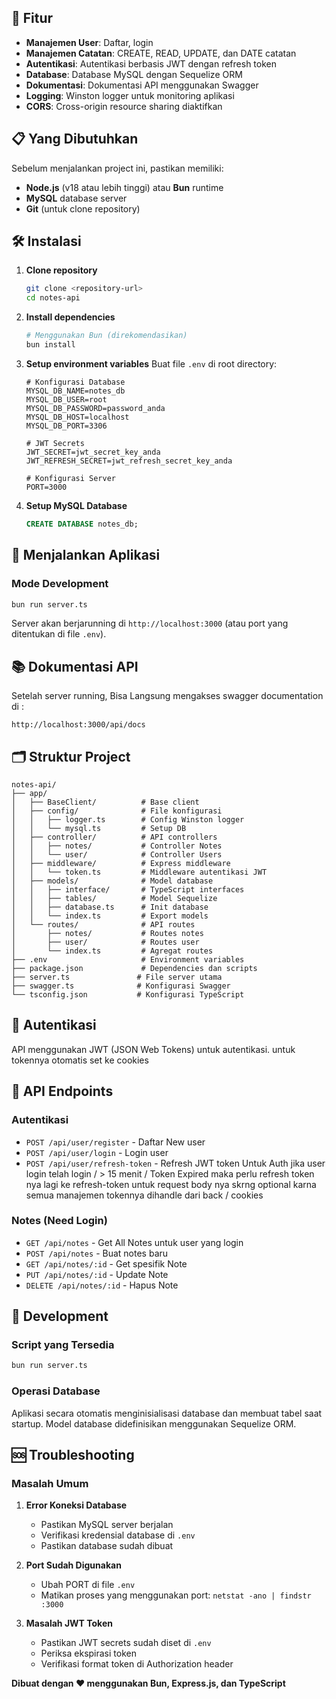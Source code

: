 ## 🚀 Fitur

- **Manajemen User**: Daftar, login
- **Manajemen Catatan**: CREATE, READ, UPDATE, dan DATE catatan
- **Autentikasi**: Autentikasi berbasis JWT dengan refresh token
- **Database**: Database MySQL dengan Sequelize ORM
- **Dokumentasi**: Dokumentasi API menggunakan Swagger
- **Logging**: Winston logger untuk monitoring aplikasi
- **CORS**: Cross-origin resource sharing diaktifkan

## 📋 Yang Dibutuhkan

Sebelum menjalankan project ini, pastikan memiliki:

- **Node.js** (v18 atau lebih tinggi) atau **Bun** runtime
- **MySQL** database server
- **Git** (untuk clone repository)

## 🛠️ Instalasi

1. **Clone repository**
   ```bash
   git clone <repository-url>
   cd notes-api
   ```

2. **Install dependencies**
   ```bash
   # Menggunakan Bun (direkomendasikan)
   bun install
   ```

3. **Setup environment variables**
   Buat file `.env` di root directory:
   ```env
   # Konfigurasi Database
   MYSQL_DB_NAME=notes_db
   MYSQL_DB_USER=root
   MYSQL_DB_PASSWORD=password_anda
   MYSQL_DB_HOST=localhost
   MYSQL_DB_PORT=3306
   
   # JWT Secrets
   JWT_SECRET=jwt_secret_key_anda
   JWT_REFRESH_SECRET=jwt_refresh_secret_key_anda
   
   # Konfigurasi Server
   PORT=3000
   ```

4. **Setup MySQL Database**
   ```sql
   CREATE DATABASE notes_db;
   ```

## 🚀 Menjalankan Aplikasi

### Mode Development

```bash
bun run server.ts
```

Server akan berjarunning di `http://localhost:3000` (atau port yang ditentukan di file `.env`).

## 📚 Dokumentasi API

Setelah server running, Bisa Langsung mengakses swagger documentation di :

```
http://localhost:3000/api/docs
```

## 🗂️ Struktur Project


```
notes-api/
├── app/
│   ├── BaseClient/          # Base client
│   ├── config/              # File konfigurasi
│   │   ├── logger.ts        # Config Winston logger
│   │   └── mysql.ts         # Setup DB
│   ├── controller/          # API controllers
│   │   ├── notes/           # Controller Notes
│   │   └── user/            # Controller Users
│   ├── middleware/          # Express middleware
│   │   └── token.ts         # Middleware autentikasi JWT
│   ├── models/              # Model database
│   │   ├── interface/       # TypeScript interfaces
│   │   ├── tables/          # Model Sequelize
│   │   ├── database.ts      # Init database
│   │   └── index.ts         # Export models
│   └── routes/              # API routes
│       ├── notes/           # Routes notes
│       ├── user/            # Routes user
│       └── index.ts         # Agregat routes
├── .env                     # Environment variables
├── package.json             # Dependencies dan scripts
├── server.ts               # File server utama
├── swagger.ts              # Konfigurasi Swagger
└── tsconfig.json           # Konfigurasi TypeScript
```

## 🔐 Autentikasi

API menggunakan JWT (JSON Web Tokens) untuk autentikasi.
untuk tokennya otomatis set ke cookies

## 📡 API Endpoints

### Autentikasi
- `POST /api/user/register` - Daftar New user
- `POST /api/user/login` - Login user
- `POST /api/user/refresh-token` - Refresh JWT token
Untuk Auth jika user login telah login /  > 15 menit / Token Expired maka perlu refresh token nya lagi ke refresh-token untuk request body nya skrng optional karna semua manajemen tokennya dihandle dari back / cookies

### Notes (Need Login)
- `GET /api/notes` - Get All Notes untuk user yang login
- `POST /api/notes` - Buat notes baru
- `GET /api/notes/:id` - Get spesifik Note
- `PUT /api/notes/:id` - Update Note
- `DELETE /api/notes/:id` - Hapus Note



## 🔧 Development

### Script yang Tersedia

```bash
bun run server.ts
```

### Operasi Database

Aplikasi secara otomatis menginisialisasi database dan membuat tabel saat startup. Model database didefinisikan menggunakan Sequelize ORM.

## 🆘 Troubleshooting

### Masalah Umum

1. **Error Koneksi Database**
   - Pastikan MySQL server berjalan
   - Verifikasi kredensial database di `.env`
   - Pastikan database sudah dibuat

2. **Port Sudah Digunakan**
   - Ubah PORT di file `.env`
   - Matikan proses yang menggunakan port: `netstat -ano | findstr :3000`

3. **Masalah JWT Token**
   - Pastikan JWT secrets sudah diset di `.env`
   - Periksa ekspirasi token
   - Verifikasi format token di Authorization header

**Dibuat dengan ❤️ menggunakan Bun, Express.js, dan TypeScript**
